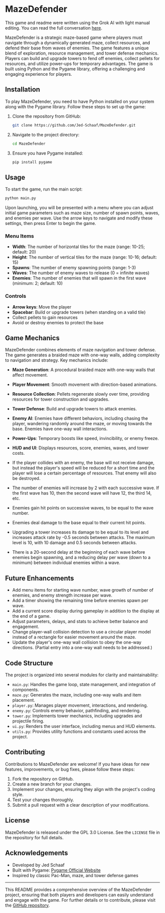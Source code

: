 # MazeDefender

This game and readme were written using the Grok AI with light manual editing.
You can read the full conversation [here](https://grok.com/share/c2hhcmQtMg%3D%3D_10b02b3f-241a-4bdc-9e6a-2ff4753c033e).

MazeDefender is a strategic maze-based game where players must navigate through a dynamically generated maze, collect resources, and defend their base from waves of enemies. The game features a unique blend of exploration, resource management, and tower defense mechanics. Players can build and upgrade towers to fend off enemies, collect pellets for resources, and utilize power-ups for temporary advantages. The game is built using Python and the Pygame library, offering a challenging and engaging experience for players.

## Installation

To play MazeDefender, you need to have Python installed on your system along with the Pygame library. Follow these steps to set up the game:

1. Clone the repository from GitHub:
   ```bash
   git clone https://github.com/Jed-Schaaf/MazeDefender.git
   ```
2. Navigate to the project directory:
   ```bash
   cd MazeDefender
   ```
3. Ensure you have Pygame installed:
   ```bash
   pip install pygame
   ```

## Usage

To start the game, run the main script:
```bash
python main.py
```
Upon launching, you will be presented with a menu where you can adjust initial game parameters such as maze size, number of spawn points, waves, and enemies per wave. Use the arrow keys to navigate and modify these settings, then press Enter to begin the game.

### Menu Items
- **Width**: The number of horizontal tiles for the maze (range: 10-25; default: 20)
- **Height**: The number of vertical tiles for the maze (range: 10-16; default: 15)
- **Spawns**: The number of enemy spawning points (range: 1-3)
- **Waves**: The number of enemy waves to release (0 = infinite waves)
- **Enemies**: The number of enemies that will spawn in the first wave (minimum: 2; default: 10)

### Controls
- **Arrow keys**: Move the player
- **Spacebar**: Build or upgrade towers (when standing on a valid tile)
- Collect pellets to gain resources
- Avoid or destroy enemies to protect the base

## Game Mechanics

MazeDefender combines elements of maze navigation and tower defense. The game generates a braided maze with one-way walls, adding complexity to navigation and strategy. Key mechanics include:

- **Maze Generation**: A procedural braided maze with one-way walls that affect movement.
- **Player Movement**: Smooth movement with direction-based animations.
- **Resource Collection**: Pellets regenerate slowly over time, providing resources for tower construction and upgrades.
- **Tower Defense**: Build and upgrade towers to attack enemies.
- **Enemy AI**: Enemies have different behaviors, including chasing the player, wandering randomly around the maze, or moving towards the base. Enemies have one-way wall interactions.
- **Power-Ups**: Temporary boosts like speed, invincibility, or enemy freeze.
- **HUD and UI**: Displays resources, score, enemies, waves, and tower costs.

- If the player collides with an enemy, the base will not receive damage, but instead the player's speed will be reduced for a short time and the player will lose a certain percentage of resources. That enemy will also be destroyed.
- The number of enemies will increase by 2 with each successive wave. If the first wave has 10, then the second wave will have 12, the third 14, etc.
- Enemies gain hit points on successive waves, to be equal to the wave number.
- Enemies deal damage to the base equal to their current hit points.
- Upgrading a tower increases its damage to be equal to its level and increases attack rate by -0.5 seconds between attacks. The maximum level is 10, with 10 damage and 0.5 seconds between attacks.
- There is a 20-second delay at the beginning of each wave before enemies begin spawning, and a reducing delay per wave (down to a minimum) between individual enemies within a wave.

## Future Enhancements
- Add menu items for starting wave number, wave growth of number of enemies, and enemy strength increase per wave.
- Add a timer showing the remaining time before enemies spawn per wave.
- Add a current score display during gameplay in addition to the display at the end of a game.
- Adjust parameters, delays, and stats to achieve better balance and engagement.
- Change player-wall collision detection to use a circular player model instead of a rectangle for easier movement around the maze.
- Update the player's one-way wall collision to obey the one-way directions. (Partial entry into a one-way wall needs to be addressed.)

## Code Structure

The project is organized into several modules for clarity and maintainability:

- `main.py`: Handles the game loop, state management, and integration of components.
- `maze.py`: Generates the maze, including one-way walls and item placement.
- `player.py`: Manages player movement, interactions, and rendering.
- `enemy.py`: Controls enemy behavior, pathfinding, and rendering.
- `tower.py`: Implements tower mechanics, including upgrades and projectile firing.
- `ui.py`: Renders the user interface, including menus and HUD elements.
- `utils.py`: Provides utility functions and constants used across the project.

## Contributing

Contributions to MazeDefender are welcome! If you have ideas for new features, improvements, or bug fixes, please follow these steps:

1. Fork the repository on GitHub.
2. Create a new branch for your changes.
3. Implement your changes, ensuring they align with the project's coding style.
4. Test your changes thoroughly.
5. Submit a pull request with a clear description of your modifications.

## License

MazeDefender is released under the GPL 3.0 License. See the `LICENSE` file in the repository for full details.

## Acknowledgements

- Developed by Jed Schaaf
- Built with Pygame: [Pygame Official Website](https://www.pygame.org/)
- Inspired by classic Pac-Man, maze, and tower defense games

---

This README provides a comprehensive overview of the MazeDefender project, ensuring that both players and developers can easily understand and engage with the game. For further details or to contribute, please visit the [GitHub repository](https://github.com/Jed-Schaaf/MazeDefender).
